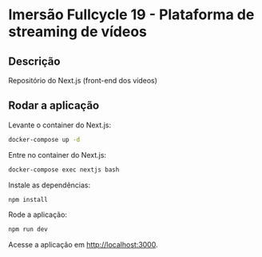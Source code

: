 # Imersão Fullcycle 19 - Plataforma de streaming de vídeos

## Descrição

Repositório do Next.js (front-end dos vídeos)

## Rodar a aplicação

Levante o container do Next.js:

```bash
docker-compose up -d
```

Entre no container do Next.js:

```bash
docker-compose exec nextjs bash
```

Instale as dependências:

```bash
npm install
```

Rode a aplicação:

```bash
npm run dev
```

Acesse a aplicação em [http://localhost:3000](http://localhost:3000).
